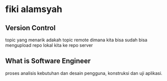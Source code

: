 # fiki alamsyah
## Version Control
topic yang menarik adakah topic remote dimana kita bisa sudah bisa mengupload repo lokal kita ke repo server

## What is Software Engineer
proses analisis kebutuhan dan desain pengguna, konstruksi dan uji aplikasi. 